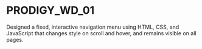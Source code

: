 # PRODIGY_WD_01
Designed a fixed, interactive navigation menu using HTML, CSS, and JavaScript that changes style on scroll and hover, and remains visible on all pages.

